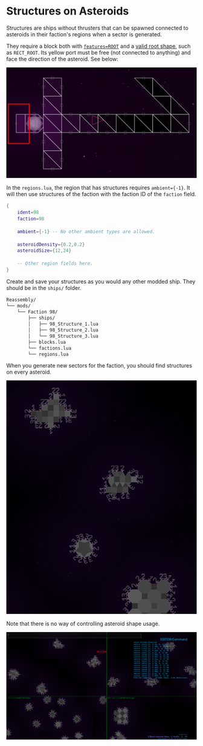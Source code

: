 # Structures on Asteroids

Structures are ships without thrusters that can be spawned connected to asteroids in their faction's regions when a sector is generated.

They require a block both with [`features=ROOT`](./roots.md) and a [valid root shape](./root_shapes.md), such as `RECT_ROOT`. Its yellow port must be free (not connected to anything) and face the direction of the asteroid. See below:

![Structure Yellow Port](./diagrams/structure_yellow_port.png)

In the `regions.lua`, the region that has structures requires `ambient={-1}`. It will then use structures of the faction with the faction ID of the `faction` field.

```lua
{
	ident=98
	faction=98

	ambient={-1} -- No other ambient types are allowed.

	asteroidDensity={0.2,0.2}
	asteroidSize={12,24}

    -- Other region fields here.
}
```

Create and save your structures as you would any other modded ship. They should be in the `ships/` folder.

```
Reassembly/
└── mods/
    └── Faction 98/
        ├── ships/
        │   ├── 98_Structure_1.lua
        │   ├── 98_Structure_2.lua
        │   └── 98_Structure_3.lua
        ├── blocks.lua
        └── factions.lua
        └── regions.lua
```

When you generate new sectors for the faction, you should find structures on every asteroid.

![Structures Close](./diagrams/structures_close.png)

Note that there is no way of controlling asteroid shape usage.

![Structures Far](./diagrams/structures_far.png)